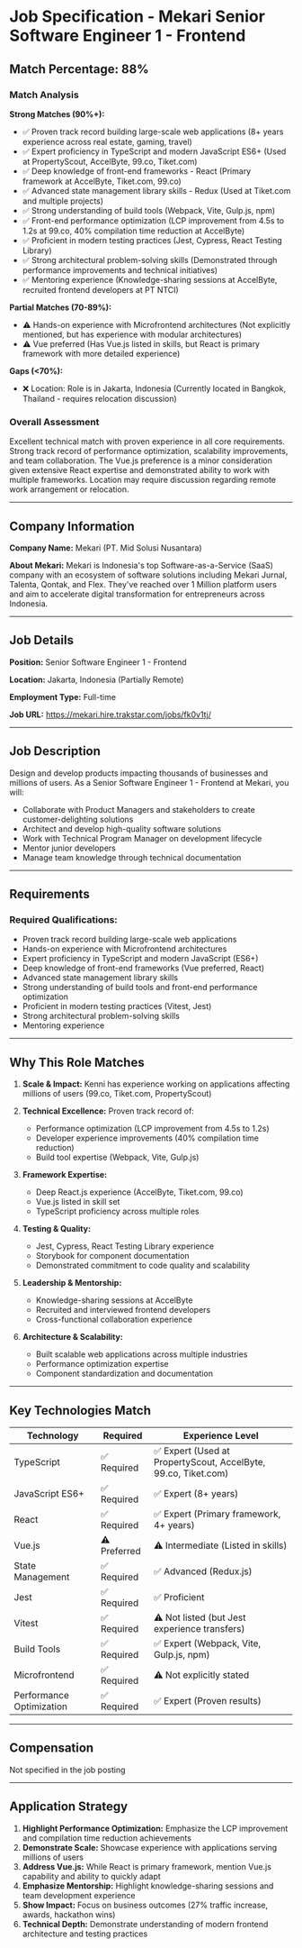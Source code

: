 # Job Specification - Mekari Senior Software Engineer 1 - Frontend

## Match Percentage: 88%

### Match Analysis

**Strong Matches (90%+):**
- ✅ Proven track record building large-scale web applications (8+ years experience across real estate, gaming, travel)
- ✅ Expert proficiency in TypeScript and modern JavaScript ES6+ (Used at PropertyScout, AccelByte, 99.co, Tiket.com)
- ✅ Deep knowledge of front-end frameworks - React (Primary framework at AccelByte, Tiket.com, 99.co)
- ✅ Advanced state management library skills - Redux (Used at Tiket.com and multiple projects)
- ✅ Strong understanding of build tools (Webpack, Vite, Gulp.js, npm)
- ✅ Front-end performance optimization (LCP improvement from 4.5s to 1.2s at 99.co, 40% compilation time reduction at AccelByte)
- ✅ Proficient in modern testing practices (Jest, Cypress, React Testing Library)
- ✅ Strong architectural problem-solving skills (Demonstrated through performance improvements and technical initiatives)
- ✅ Mentoring experience (Knowledge-sharing sessions at AccelByte, recruited frontend developers at PT NTCI)

**Partial Matches (70-89%):**
- ⚠️ Hands-on experience with Microfrontend architectures (Not explicitly mentioned, but has experience with modular architectures)
- ⚠️ Vue preferred (Has Vue.js listed in skills, but React is primary framework with more detailed experience)

**Gaps (<70%):**
- ❌ Location: Role is in Jakarta, Indonesia (Currently located in Bangkok, Thailand - requires relocation discussion)

### Overall Assessment
Excellent technical match with proven experience in all core requirements. Strong track record of performance optimization, scalability improvements, and team collaboration. The Vue.js preference is a minor consideration given extensive React expertise and demonstrated ability to work with multiple frameworks. Location may require discussion regarding remote work arrangement or relocation.

---

## Company Information

**Company Name:** Mekari (PT. Mid Solusi Nusantara)

**About Mekari:**
Mekari is Indonesia's top Software-as-a-Service (SaaS) company with an ecosystem of software solutions including Mekari Jurnal, Talenta, Qontak, and Flex. They've reached over 1 Million platform users and aim to accelerate digital transformation for entrepreneurs across Indonesia.

---

## Job Details

**Position:** Senior Software Engineer 1 - Frontend

**Location:** Jakarta, Indonesia (Partially Remote)

**Employment Type:** Full-time

**Job URL:** https://mekari.hire.trakstar.com/jobs/fk0v1tj/

---

## Job Description

Design and develop products impacting thousands of businesses and millions of users. As a Senior Software Engineer 1 - Frontend at Mekari, you will:

- Collaborate with Product Managers and stakeholders to create customer-delighting solutions
- Architect and develop high-quality software solutions
- Work with Technical Program Manager on development lifecycle
- Mentor junior developers
- Manage team knowledge through technical documentation

---

## Requirements

### Required Qualifications:
- Proven track record building large-scale web applications
- Hands-on experience with Microfrontend architectures
- Expert proficiency in TypeScript and modern JavaScript (ES6+)
- Deep knowledge of front-end frameworks (Vue preferred, React)
- Advanced state management library skills
- Strong understanding of build tools and front-end performance optimization
- Proficient in modern testing practices (Vitest, Jest)
- Strong architectural problem-solving skills
- Mentoring experience

---

## Why This Role Matches

1. **Scale & Impact:** Kenni has experience working on applications affecting millions of users (99.co, Tiket.com, PropertyScout)

2. **Technical Excellence:** Proven track record of:
   - Performance optimization (LCP improvement from 4.5s to 1.2s)
   - Developer experience improvements (40% compilation time reduction)
   - Build tool expertise (Webpack, Vite, Gulp.js)

3. **Framework Expertise:**
   - Deep React.js experience (AccelByte, Tiket.com, 99.co)
   - Vue.js listed in skill set
   - TypeScript proficiency across multiple roles

4. **Testing & Quality:**
   - Jest, Cypress, React Testing Library experience
   - Storybook for component documentation
   - Demonstrated commitment to code quality and scalability

5. **Leadership & Mentorship:**
   - Knowledge-sharing sessions at AccelByte
   - Recruited and interviewed frontend developers
   - Cross-functional collaboration experience

6. **Architecture & Scalability:**
   - Built scalable web applications across multiple industries
   - Performance optimization expertise
   - Component standardization and documentation

---

## Key Technologies Match

| Technology | Required | Experience Level |
|------------|----------|------------------|
| TypeScript | ✅ Required | ✅ Expert (Used at PropertyScout, AccelByte, 99.co, Tiket.com) |
| JavaScript ES6+ | ✅ Required | ✅ Expert (8+ years) |
| React | ✅ Required | ✅ Expert (Primary framework, 4+ years) |
| Vue.js | ⚠️ Preferred | ⚠️ Intermediate (Listed in skills) |
| State Management | ✅ Required | ✅ Advanced (Redux.js) |
| Jest | ✅ Required | ✅ Proficient |
| Vitest | ✅ Required | ⚠️ Not listed (but Jest experience transfers) |
| Build Tools | ✅ Required | ✅ Expert (Webpack, Vite, Gulp.js, npm) |
| Microfrontend | ✅ Required | ⚠️ Not explicitly stated |
| Performance Optimization | ✅ Required | ✅ Expert (Proven results) |

---

## Compensation
Not specified in the job posting

---

## Application Strategy

1. **Highlight Performance Optimization:** Emphasize the LCP improvement and compilation time reduction achievements
2. **Demonstrate Scale:** Showcase experience with applications serving millions of users
3. **Address Vue.js:** While React is primary framework, mention Vue.js capability and ability to quickly adapt
4. **Emphasize Mentorship:** Highlight knowledge-sharing sessions and team development experience
5. **Show Impact:** Focus on business outcomes (27% traffic increase, awards, hackathon wins)
6. **Technical Depth:** Demonstrate understanding of modern frontend architecture and testing practices
